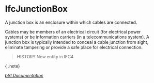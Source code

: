 IfcJunctionBox
==============
A junction box is an enclosure within which cables are connected.  
  
Cables may be members of an electrical circuit (for electrical power systems)
or be information carriers (in a telecommunications system). A junction box is
typically intended to conceal a cable junction from sight, eliminate tampering
or provide a safe place for electrical connection.  
  
> HISTORY  New entity in IFC4  
  
{ .note}  
>  
[ _bSI
Documentation_](https://standards.buildingsmart.org/IFC/DEV/IFC4_2/FINAL/HTML/schema/ifcelectricaldomain/lexical/ifcjunctionbox.htm)


